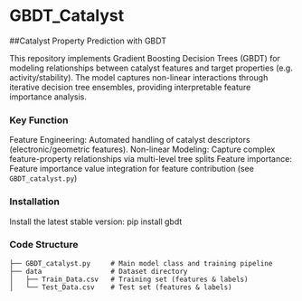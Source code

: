 # GBDT_Catalyst

##Catalyst Property Prediction with GBDT

This repository implements Gradient Boosting Decision Trees (GBDT) for modeling relationships between catalyst features and target properties (e.g. activity/stability). The model captures non-linear interactions through iterative decision tree ensembles, providing interpretable feature importance analysis.

### Key Function
Feature Engineering: Automated handling of catalyst descriptors (electronic/geometric features).
Non-linear Modeling: Capture complex feature-property relationships via multi-level tree splits
Feature importance: Feature importance value integration for feature contribution (see `GBDT_catalyst.py`)

### Installation
Install the latest stable version: pip install gbdt

### Code Structure
```
├── GBDT_catalyst.py     # Main model class and training pipeline
├── data                 # Dataset directory
│   ├── Train_Data.csv   # Training set (features & labels)
│   └── Test_Data.csv    # Test set (features & labels)
```
